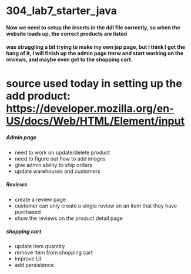 # 304_lab7_starter_java

#### Now we need to setup the inserts in the ddl file correctly, so when the website loads up, the correct products are listed
#### was struggling a bit trying to make my own jsp page, but I think I got the hang of it, I will finish up the admin page tmrw and start working on the reviews, and maybe even get to the shopping cart.

# source used today in setting up the add product: https://developer.mozilla.org/en-US/docs/Web/HTML/Element/input

##### Admin page
- need to work on update/delete product
- need to figure out how to add images
- give admin ability to ship orders
- update warehouses and customers

##### Reviews
- create a review page
- customer can only create a single review on an item that they have purchased
- show the reviews on the product detail page

##### shopping cart
- update item quantity
- remove item from shopping cart
- improve UI
- add persistence

